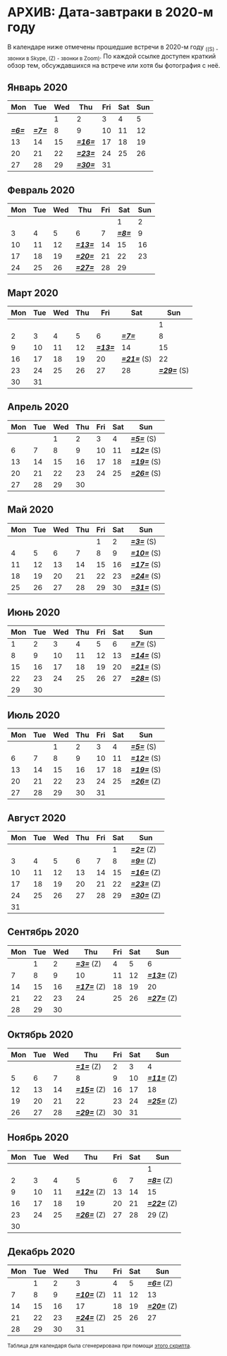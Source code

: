 # АРХИВ: Дата-завтраки в 2020-м году

В календаре ниже отмечены прошедшие встречи в 2020-м году <sub>((S) - звонки в Skype, (Z) - звонки в Zoom)</sub>. По каждой ссылке доступен краткий обзор тем, обсуждавшихся на встрече или хотя бы фотография с неё.

## Январь 2020
| Mon | Tue | Wed | Thu | Fri | Sat | Sun |
|-----|-----|-----|-----|-----|-----|-----|
|     |     |   1 |   2 |   3 |   4 |   5 |
|   [***=6=***](https://opendatascience.slack.com/archives/C3DNKHTLM/p1578336034027200) |   [***=7=***](https://t.me/nnodsbreakfast/31) |   8 |   9 |  10 |  11 |  12 |
|  13 |  14 |  15 |  [***=16=***](https://t.me/nnodsbreakfast/86) |  17 |  18 |  19 |
|  20 |  21 |  22 |  [***=23=***](https://t.me/nnodsbreakfast/125) |  24 |  25 |  26 |
|  27 |  28 |  29 |  [***=30=***](https://t.me/nnodsbreakfast/145) |  31 |     |     |

## Февраль 2020
| Mon | Tue | Wed | Thu | Fri | Sat | Sun |
|-----|-----|-----|-----|-----|-----|-----|
|     |     |     |     |     |   1 |   2 |
|   3 |   4 |   5 |   6 |   7 |   [***=8=***](https://t.me/nnodsbreakfast/195) |   9 |
|  10 |  11 |  12 |  [***=13=***](https://t.me/nnodsbreakfast/207) |  14 |  15 |  16 |
|  17 |  18 |  19 |  [***=20=***](https://t.me/nnodsbreakfast/245) |  21 |  22 |  23 |
|  24 |  25 |  26 |  [***=27=***](https://t.me/nnodsbreakfast/263) |  28 |  29 |     |

## Март 2020
| Mon | Tue | Wed | Thu | Fri | Sat | Sun |
|-----|-----|-----|-----|-----|-----|-----|
|     |     |     |     |     |     |   1 |
|   2 |   3 |   4 |   5 |   6 |   [***=7=***](https://t.me/nnodsbreakfast/292) |   8 |
|   9 |  10 |  11 |  12 |  [***=13=***](https://t.me/nnodsbreakfast/326) |  14 |  15 |
|  16 |  17 |  18 |  19 |  20 |  [***=21=***](https://t.me/nnodsbreakfast/395) (S) |  22 |
|  23 |  24 |  25 |  26 |  27 |  28 |  [***=29=***](https://t.me/nnodsbreakfast/425) (S) |
|  30 |  31 |     |     |     |     |     |

## Апрель 2020
| Mon | Tue | Wed | Thu | Fri | Sat | Sun |
|-----|-----|-----|-----|-----|-----|-----|
|     |     |   1 |   2 |   3 |   4 |   [***=5=***](https://t.me/nnodsbreakfast/450) (S) |
|   6 |   7 |   8 |   9 |  10 |  11 |  [***=12=***](https://t.me/nnodsbreakfast/473) (S) |
|  13 |  14 |  15 |  16 |  17 |  18 |  [***=19=***](https://t.me/nnodsbreakfast/476) (S) |
|  20 |  21 |  22 |  23 |  24 |  25 |  [***=26=***](https://t.me/nnodsbreakfast/513) (S) |
|  27 |  28 |  29 |  30 |     |     |     |

## Май 2020
| Mon | Tue | Wed | Thu | Fri | Sat | Sun |
|-----|-----|-----|-----|-----|-----|-----|
|     |     |     |     |   1 |   2 |   [***=3=***](https://t.me/nnodsbreakfast/546) (S) |
|   4 |   5 |   6 |   7 |   8 |   9 |  [***=10=***](https://t.me/nnodsbreakfast/570) (S) |
|  11 |  12 |  13 |  14 |  15 |  16 |  [***=17=***](https://t.me/nnodsbreakfast/585) (S) |
|  18 |  19 |  20 |  21 |  22 |  23 |  [***=24=***](https://t.me/nnodsbreakfast/631) (S) |
|  25 |  26 |  27 |  28 |  29 |  30 |  [***=31=***](https://t.me/nnodsbreakfast/742) (S) |

## Июнь 2020
| Mon | Tue | Wed | Thu | Fri | Sat | Sun |
|-----|-----|-----|-----|-----|-----|-----|
|   1 |   2 |   3 |   4 |   5 |   6 |   [***=7=***](https://t.me/nnodsbreakfast/866) (S) |
|   8 |   9 |  10 |  11 |  12 |  13 |  [***=14=***](https://t.me/nnodsbreakfast/918) (S) |
|  15 |  16 |  17 |  18 |  19 |  20 |  [***=21=***](https://t.me/nnodsbreakfast/989) (S) |
|  22 |  23 |  24 |  25 |  26 |  27 |  [***=28=***](https://t.me/nnodsbreakfast/1033) (S) |
|  29 |  30 |     |     |     |     |     |

## Июль 2020
| Mon | Tue | Wed | Thu | Fri | Sat | Sun |
|-----|-----|-----|-----|-----|-----|-----|
|     |     |   1 |   2 |   3 |   4 |   [***=5=***](https://t.me/nnodsbreakfast/1135) (S) |
|   6 |   7 |   8 |   9 |  10 |  11 |  [***=12=***](https://t.me/nnodsbreakfast/1305) (S) |
|  13 |  14 |  15 |  16 |  17 |  18 |  [***=19=***](https://t.me/nnodsbreakfast/1455) (S) |
|  20 |  21 |  22 |  23 |  24 |  25 |  [***=26=***](https://t.me/nnodsbreakfast/1510) (Z) |
|  27 |  28 |  29 |  30 |  31 |     |     |

## Август 2020
| Mon | Tue | Wed | Thu | Fri | Sat | Sun |
|-----|-----|-----|-----|-----|-----|-----|
|     |     |     |     |     |   1 |   [***=2=***](https://t.me/nnodsbreakfast/1537) (Z) |
|   3 |   4 |   5 |   6 |   7 |   8 |   [***=9=***](https://t.me/nnodsbreakfast/1598) (Z) |
|  10 |  11 |  12 |  13 |  14 |  15 |  [***=16=***](https://t.me/nnodsbreakfast/1851) (Z) |
|  17 |  18 |  19 |  20 |  21 |  22 |  [***=23=***](https://t.me/nnodsbreakfast_announce/26) (Z) |
|  24 |  25 |  26 |  27 |  28 |  29 |  [***=30=***](https://t.me/nnodsbreakfast_announce/30) (Z) |
|  31 |     |     |     |     |     |     |

## Сентябрь 2020
| Mon | Tue | Wed | Thu | Fri | Sat | Sun |
|-----|-----|-----|-----|-----|-----|-----|
|     |   1 |   2 |   [***=3=***](https://t.me/nnodsbreakfast_announce/32) (Z) |   4 |   5 |   6 |
|   7 |   8 |   9 |  10 |  11 |  12 |  [***=13=***](https://t.me/nnodsbreakfast_announce/37) (Z) |
|  14 |  15 |  16 |  [***=17=***](https://t.me/nnodsbreakfast_announce/40) (Z) |  18 |  19 |  20 |
|  21 |  22 |  23 |  24 |  25 |  26 |  [***=27=***](https://t.me/nnodsbreakfast_announce/41) (Z) |
|  28 |  29 |  30 |     |     |     |     |

## Октябрь 2020
| Mon | Tue | Wed | Thu | Fri | Sat | Sun |
|-----|-----|-----|-----|-----|-----|-----|
|     |     |     |   [***=1=***](https://t.me/nnodsbreakfast_announce/43) (Z) |   2 |   3 |   4 |
|   5 |   6 |   7 |   8 |   9 |  10 |  [***=11=***](https://t.me/nnodsbreakfast_announce/45) (Z) |
|  12 |  13 |  14 |  [***=15=***](https://t.me/nnodsbreakfast_announce/47) (Z) |  16 |  17 |  18 |
|  19 |  20 |  21 |  22 |  23 |  24 |  [***=25=***](https://t.me/nnodsbreakfast_announce/48) (Z) |
|  26 |  27 |  28 |  [***=29=***](https://t.me/nnodsbreakfast_announce/51) (Z) |  30 |  31 |     |

## Ноябрь 2020
| Mon | Tue | Wed | Thu | Fri | Sat | Sun |
|-----|-----|-----|-----|-----|-----|-----|
|     |     |     |     |     |     |   1 |
|   2 |   3 |   4 |   5 |   6 |   7 |   [***=8=***](https://t.me/nnodsbreakfast_announce/52) (Z) |
|   9 |  10 |  11 |  [***=12=***](https://t.me/nnodsbreakfast_announce/54) (Z) |  13 |  14 |  15 |
|  16 |  17 |  18 |  19 |  20 |  21 |  [***=22=***](https://t.me/nnodsbreakfast_announce/56) (Z) |
|  23 |  24 |  25 |  [***=26=***](https://t.me/nnodsbreakfast_announce/57) (Z) |  27 |  28 |  29 (Z) |
|  30 |     |     |     |     |     |     |

## Декабрь 2020
| Mon | Tue | Wed | Thu | Fri | Sat | Sun |
|-----|-----|-----|-----|-----|-----|-----|
|     |   1 |   2 |   3 |   4 |   5 |   [***=6=***](https://t.me/nnodsbreakfast_announce/59) (Z) |
|   7 |   8 |   9 |  [***=10=***](https://t.me/nnodsbreakfast_announce/61) (Z) |  11 |  12 |  13 |
|  14 |  15 |  16 |  17 |  18 |  19 |  [***=20=***](https://t.me/nnodsbreakfast_announce/62) (Z) |
|  21 |  22 |  23 |  [***=24=***](https://t.me/nnodsbreakfast_announce/63) (Z) |  25 |  26 |  27 |
|  28 |  29 |  30 |  31 |     |     |     |

<sub>Таблица для календаря была сгенерирована при помощи [этого скрипта](https://gitlab.com/theomega/python-markdown-calendar).</sub>
